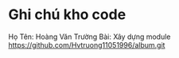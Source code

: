 # Ghi chú kho code
Họ Tên: Hoàng Văn Trường
Bài: Xây dựng module https://github.com/Hvtruong11051996/album.git